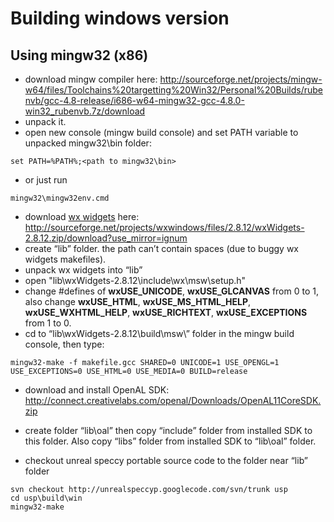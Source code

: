 # Building windows version #

## Using mingw32 (x86) ##

  * download mingw compiler here: http://sourceforge.net/projects/mingw-w64/files/Toolchains%20targetting%20Win32/Personal%20Builds/rubenvb/gcc-4.8-release/i686-w64-mingw32-gcc-4.8.0-win32_rubenvb.7z/download
  * unpack it.
  * open new console (mingw build console) and set PATH variable to unpacked mingw32\bin folder:
```
set PATH=%PATH%;<path to mingw32\bin>
```
  * or just run
```
mingw32\mingw32env.cmd
```
  * download [wx widgets](http://www.wxwidgets.org/) here: http://sourceforge.net/projects/wxwindows/files/2.8.12/wxWidgets-2.8.12.zip/download?use_mirror=ignum
  * create “lib” folder. the path can’t contain spaces (due to buggy wx widgets makefiles).
  * unpack wx widgets into “lib”
  * open "lib\wxWidgets-2.8.12\include\wx\msw\setup.h"
  * change #defines of **wxUSE\_UNICODE**, **wxUSE\_GLCANVAS** from 0 to 1, also change **wxUSE\_HTML**, **wxUSE\_MS\_HTML\_HELP**, **wxUSE\_WXHTML\_HELP**, **wxUSE\_RICHTEXT**, **wxUSE\_EXCEPTIONS** from 1 to 0.
  * cd to “lib\wxWidgets-2.8.12\build\msw\” folder in the mingw build console, then type:
```
mingw32-make -f makefile.gcc SHARED=0 UNICODE=1 USE_OPENGL=1 USE_EXCEPTIONS=0 USE_HTML=0 USE_MEDIA=0 BUILD=release
```

  * download and install OpenAL SDK: http://connect.creativelabs.com/openal/Downloads/OpenAL11CoreSDK.zip
  * create folder “lib\oal” then copy “include” folder from installed SDK to this folder. Also copy “libs” folder from installed SDK to “lib\oal” folder.

  * checkout unreal speccy portable source code to the folder near “lib” folder
```
svn checkout http://unrealspeccyp.googlecode.com/svn/trunk usp
cd usp\build\win
mingw32-make
```